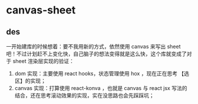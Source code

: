 # canvas-sheet

## des

一开始建库的时候想着：要不我用新的方式，依然使用 canvas 来写出 sheet 吧！不过计划赶不上变化快，自己脑子的想法变得就是这么快，这个库就变成了对于 sheet 渲染层实现的验证：

1. dom 实现：主要使用 react hooks，状态管理使用 hox ，现在正在思考 【选区】的实现；
2. canvas 实现：打算使用 react-konva ，也就是 canvas 与 react jsx 写法的结合，还在思考滚动效果的实现，实在没思路也会先踩踩坑；
